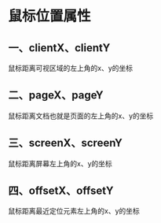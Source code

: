 # 鼠标位置属性

## 一、clientX、clientY

鼠标距离可视区域的左上角的x、y的坐标

## 二、pageX、pageY

鼠标距离文档也就是页面的左上角的x、y的坐标

## 三、screenX、screenY

鼠标距离屏幕左上角的x、y的坐标

## 四、offsetX、offsetY

鼠标距离最近定位元素左上角的x、y的坐标

